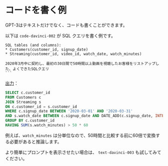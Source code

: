 # コードを書く例

GPT-3はテキストだけでなく、コードも書くことができます。

以下は `code-davinci-002` が SQL クエリを書く例です。

````text
SQL tables (and columns):
* Customers(customer_id, signup_date)
* Streaming(customer_id, video_id, watch_date, watch_minutes)

2020年3月中に契約し、最初の30日間で50時間以上動画を視聴したお客様をリストアップした、よくできたSQLクエリ
```
````

[出力](https://beta.openai.com/playground/p/r2mw99cANoa0TJHok725CeaC)：

```sql
SELECT c.customer_id
FROM Customers c
JOIN Streaming s
ON c.customer_id = s.customer_id
WHERE c.signup_date BETWEEN '2020-03-01' AND '2020-03-31'
AND s.watch_date BETWEEN c.signup_date AND DATE_ADD(c.signup_date, INTERVAL 30 DAY)
GROUP BY c.customer_id
HAVING SUM(s.watch_minutes) > 50 * 60
```

例えば、`watch_minutes` は分単位なので、50時間と比較する前に60倍で変換する必要があると推論します。

より簡単にプロンプトを表示させたい場合は、 `text-davinci-003` も試してみてください。


<!--
# Code writing examples

GPT-3 is able to write code as well as text.

Here's an example of `code-davinci-002` writing a SQL query:

````text
SQL tables (and columns):
* Customers(customer_id, signup_date)
* Streaming(customer_id, video_id, watch_date, watch_minutes)

A well-written SQL query that lists customers who signed up during March 2020 and watched more than 50 hours of video in their first 30 days:
```
````

[Output](https://beta.openai.com/playground/p/r2mw99cANoa0TJHok725CeaC):

```sql
SELECT c.customer_id
FROM Customers c
JOIN Streaming s
ON c.customer_id = s.customer_id
WHERE c.signup_date BETWEEN '2020-03-01' AND '2020-03-31'
AND s.watch_date BETWEEN c.signup_date AND DATE_ADD(c.signup_date, INTERVAL 30 DAY)
GROUP BY c.customer_id
HAVING SUM(s.watch_minutes) > 50 * 60
```

Helpfully, `code-davinci-002` is able to make inferences from variable names; for example, it infers that `watch_minutes` has units of minutes and therefore needs to be converted by a factor of 60 before being compared with 50 hours.

For easier prompting, you can also try `text-davinci-003`.
-->
